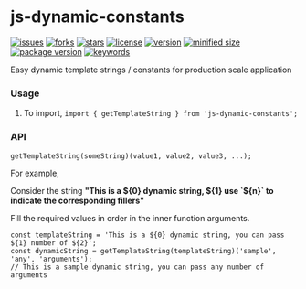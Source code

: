 # js-dynamic-constants

[![issues](https://img.shields.io/github/issues/thearunkumar/js-dynamic-constants?style=flat-square)](https://github.com/thearunkumar/js-dynamic-constants/issues)
[![forks](https://img.shields.io/github/forks/thearunkumar/js-dynamic-constants?style=flat-square)](https://github.com/thearunkumar/js-dynamic-constants/network/members)
[![stars](	https://img.shields.io/github/stars/thearunkumar/js-dynamic-constants?style=flat-square)](https://github.com/thearunkumar/js-dynamic-constants/stargazers)
[![license](https://img.shields.io/github/license/thearunkumar/js-dynamic-constants?style=flat-square)](https://github.com/thearunkumar/js-dynamic-constants/blob/master/LICENSE)
[![version](https://img.shields.io/github/package-json/v/thearunkumar/js-dynamic-constants?style=flat-square)]()
[![minified size](https://img.shields.io/bundlephobia/min/js-dynamic-constants?style=flat-square)]()
[![package version](https://img.shields.io/github/package-json/v/thearunkumar/js-dynamic-constants?style=flat-square)]()
[![keywords](https://img.shields.io/github/package-json/keywords/thearunkumar/js-dynamic-constants?style=flat-square)]()

Easy dynamic template strings / constants for production scale application

### Usage

1. To import, `import { getTemplateString } from 'js-dynamic-constants';`

### API

`getTemplateString(someString)(value1, value2, value3, ...);`

For example,

Consider the string **"This is a ${0} dynamic string, ${1} use `${n}` to indicate the corresponding fillers"**

Fill the required values in order in the inner function arguments.

```
const templateString = 'This is a ${0} dynamic string, you can pass ${1} number of ${2}';
const dynamicString = getTemplateString(templateString)('sample', 'any', 'arguments');
// This is a sample dynamic string, you can pass any number of arguments
```
